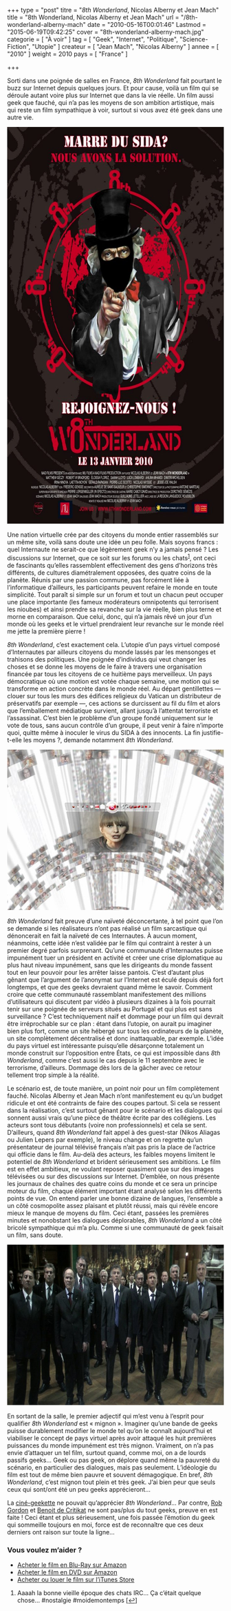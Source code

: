 +++
type = "post"
titre = "*8th Wonderland*, Nicolas Alberny et Jean Mach"
title = "8th Wonderland, Nicolas Alberny et Jean Mach"
url = "/8th-wonderland-alberny-mach"
date = "2010-05-16T00:01:46"
Lastmod = "2015-06-19T09:42:25"
cover = "8th-wonderland-alberny-mach.jpg"
categorie = [ "À voir" ]
tag = [ "Geek", "Internet", "Politique", "Science-Fiction", "Utopie" ]
createur = [ "Jean Mach", "Nicolas Alberny" ]
annee = [ "2010" ]
weight = 2010
pays = [ "France" ]

+++

<p>Sorti dans une poignée de salles en France, <em>8th Wonderland</em> fait pourtant le buzz sur Internet depuis quelques jours. Et pour cause, voilà un film qui se déroule autant voire plus sur Internet que dans la vie réelle. Un film aussi geek que fauché, qui n&rsquo;a pas les moyens de son ambition artistique, mais qui reste un film sympathique à voir, surtout si vous avez été geek dans une autre vie.</p>

<a href="http://www.allocine.fr/film/fichefilm_gen_cfilm=115621.html" target="_blank"><img class="aligncenter" src="8th-wonderland.jpg" border="0" alt="8th-wonderland.jpg" width="690" height="920" /></a>

<p>Une nation virtuelle crée par des citoyens du monde entier rassemblés sur un même site, voilà sans doute une idée un peu folle. Mais soyons francs : quel Internaute ne serait-ce que légèrement geek n&rsquo;y a jamais pensé ? Les discussions sur Internet, que ce soit sur les forums ou les chats<sup><a href="#footnote_0_3350" id="identifier_0_3350" class="footnote-link footnote-identifier-link" title="Aaaah la bonne vieille &eacute;poque des chats IRC&hellip; &Ccedil;a c&rsquo;&eacute;tait quelque chose&hellip; #nostalgie #moidemontemps">1</a></sup>, ont ceci de fascinants qu&rsquo;elles rassemblent effectivement des gens d&rsquo;horizons très différents, de cultures diamétralement opposées, des quatre coins de la planète. Réunis par une passion commune, pas forcément liée à l&rsquo;informatique d&rsquo;ailleurs, les participants peuvent refaire le monde en toute simplicité. Tout paraît si simple sur un forum et tout un chacun peut occuper une place importante (les fameux modérateurs omnipotents qui terrorisent les nioubes) et ainsi prendre sa revanche sur la vie réelle, bien plus terne et morne en comparaison. Que celui, donc, qui n&rsquo;a jamais rêvé un jour d&rsquo;un monde où les geeks et le virtuel prendraient leur revanche sur le monde réel me jette la première pierre !</p>
<p><em>8th Wonderland</em>, c&rsquo;est exactement cela. L&rsquo;utopie d&rsquo;un pays virtuel composé d&rsquo;Internautes par ailleurs citoyens du monde lassés par les mensonges et trahisons des politiques. Une poignée d&rsquo;individus qui veut changer les choses et se donne les moyens de le faire à travers une organisation financée par tous les citoyens de ce huitième pays merveilleux. Un pays démocratique où une motion est votée chaque semaine, une motion qui se transforme en action concrète dans le monde réel. Au départ gentillettes — clouer sur tous les murs des édifices religieux du Vatican un distributeur de préservatifs par exemple —, ces actions se durcissent au fil du film et alors que l&rsquo;emballement médiatique survient, allant jusqu&rsquo;à l&rsquo;attentat terroriste et l&rsquo;assassinat. C&rsquo;est bien le problème d&rsquo;un groupe fondé uniquement sur le vote de tous, sans aucun contrôle d&rsquo;un groupe, il peut venir à faire n&rsquo;importe quoi, quitte même à inoculer le virus du SIDA à des innocents. La fin justifie-t-elle les moyens ?, demande notamment <em>8th Wonderland</em>.</p>
<img class="aligncenter" src="8th-wonderland-website.jpg" border="0" alt="8th-wonderland-website.jpg" width="690" height="372" />

<p><em>8th Wonderland</em> fait preuve d&rsquo;une naïveté déconcertante, à tel point que l&rsquo;on se demande si les réalisateurs n&rsquo;ont pas réalisé un film sarcastique qui dénoncerait en fait la naïveté de ces Internautes. À aucun moment, néanmoins, cette idée n&rsquo;est validée par le film qui contraint à rester à un premier degré parfois surprenant. Qu&rsquo;une communauté d&rsquo;Internautes puisse impunément tuer un président en activité et créer une crise diplomatique au plus haut niveau impunément, sans que les dirigeants du monde fassent tout en leur pouvoir pour les arrêter laisse pantois. C&rsquo;est d&rsquo;autant plus gênant que l&rsquo;argument de l&rsquo;anonymat sur l&rsquo;Internet est éculé depuis déjà fort longtemps, et que des geeks devraient quand même le savoir. Comment croire que cette communauté rassemblant manifestement des millions d&rsquo;utilisateurs qui discutent par vidéo à plusieurs dizaines à la fois pourrait tenir sur une poignée de serveurs situés au Portugal et qui plus est sans surveillance ? C&rsquo;est techniquement naïf et dommage pour un film qui devrait être irréprochable sur ce plan : étant dans l&rsquo;utopie, on aurait pu imaginer bien plus fort, comme un site hébergé sur tous les ordinateurs de la planète, un site complètement décentralisé et donc inattaquable, par exemple. L&rsquo;idée du pays virtuel est intéressante puisqu&rsquo;elle désarçonne totalement un monde construit sur l&rsquo;opposition entre États, ce qui est impossible dans <em>8th Wonderland</em>, comme c&rsquo;est aussi le cas depuis le 11 septembre avec le terrorisme, d&rsquo;ailleurs. Dommage dès lors de la gâcher avec ce retour tellement trop simple à la réalité.</p>
<p>Le scénario est, de toute manière, un point noir pour un film complètement fauché. Nicolas Alberny et Jean Mach n&rsquo;ont manifestement eu qu&rsquo;un budget ridicule et ont été contraints de faire des coupes partout. Si cela se ressent dans la réalisation, c&rsquo;est surtout gênant pour le scénario et les dialogues qui sonnent aussi vrais qu&rsquo;une pièce de théâtre écrite par des collégiens. Les acteurs sont tous débutants (voire non professionnels) et cela se sent. D&rsquo;ailleurs, quand <em>8th Wonderland</em> fait appel à des guest-star (Nikos Aliagas ou Julien Lepers par exemple), le niveau change et on regrette qu&rsquo;un présentateur de journal télévisé français n&rsquo;ait pas pris la place de l&rsquo;actrice qui officie dans le film. Au-delà des acteurs, les faibles moyens limitent le potentiel de <em>8th Wonderland</em> et brident sérieusement ses ambitions. Le film est en effet ambitieux, ne voulant reposer quasiment que sur des images télévisées ou sur des discussions sur Internet. D&rsquo;emblée, on nous présente les journaux de chaînes des quatre coins du monde et ce sera un principe moteur du film, chaque élément important étant analysé selon les différents points de vue. On entend parler une bonne dizaine de langues, l&rsquo;ensemble a un côté cosmopolite assez plaisant et plutôt réussi, mais qui révèle encore mieux le manque de moyens du film. Ceci étant, passées les premières minutes et nonobstant les dialogues déplorables, <em>8th Wonderland</em> a un côté bricolé sympathique qui m&rsquo;a plu. Comme si une communauté de geek faisait un film, sans doute.</p>
<div style="text-align: center;"><img class="aligncenter" src="8th-wonderland-g8.jpg" border="0" alt="8th-wonderland-g8.jpg" width="690" height="372" /></div>
<p>En sortant de la salle, le premier adjectif qui m&rsquo;est venu à l&rsquo;esprit pour qualifier <em>8th Wonderland</em> est &laquo;&nbsp;mignon&nbsp;&raquo;. Imaginer qu&rsquo;une bande de geeks puisse durablement modifier le monde tel qu&rsquo;on le connaît aujourd&rsquo;hui et viabiliser le concept de pays virtuel après avoir attaqué les huit premières puissances du monde impunément est très mignon. Vraiment, on n&rsquo;a pas envie d&rsquo;attaquer un tel film, surtout quand, comme moi, on a de lourds passifs geeks… Geek ou pas geek, on déplore quand même la pauvreté du scénario, en particulier des dialogues, mais pas seulement. L&rsquo;idéologie du film est tout de même bien pauvre et souvent démagogique. En bref, <em>8th Wonderland</em>, c&rsquo;est mignon tout plein et très geek. J&rsquo;ai bien peur que seuls ceux qui sont/ont été un peu geeks apprécieront…</p>
<p>La <a href="http://nivrae.fr/2010/05/13/critique-cinema-8th-wonderland/">ciné-geekette</a> ne pouvait qu&rsquo;apprécier <em>8th Wonderland</em>… Par contre, <a href="http://www.toujoursraison.com/2010/05/8th-wonderland.html">Rob Gordon</a> et <a href="http://www.critikat.com/8th-Wonderland.html">Benoit de Critikat</a> ne sont pas/plus du tout geeks, preuve en est faite ! Ceci étant et plus sérieusement, une fois passée l&rsquo;émotion du geek qui sommeille toujours en moi, force est de reconnaître que ces deux derniers ont raison sur toute la ligne…</p>
<div class="amazon">
<h3>Vous voulez m&rsquo;aider ?</h3>
<ul>
<li><a href="http://www.amazon.fr/gp/product/B005LY3VGU/ref=as_li_ss_tl?ie=UTF8&tag=leblogdenic07-21&linkCode=as2&camp=1642&creative=19458&creativeASIN=B005LY3VGU">Acheter le film en Blu-Ray sur Amazon</a></li>
<li><a href="http://www.amazon.fr/gp/product/B005LY3W0K/ref=as_li_ss_tl?ie=UTF8&tag=leblogdenic07-21&linkCode=as2&camp=1642&creative=19458&creativeASIN=B005LY3W0K">Acheter le film en DVD sur Amazon</a></li>
<li><a href="http://itunes.apple.com/fr/movie/8th-wonderland/id471773220">Acheter ou louer le film sur l&rsquo;iTunes Store</a></li>
</ul>
</div>
<ol class="footnotes"><li id="footnote_0_3350" class="footnote">Aaaah la bonne vieille époque des chats IRC… Ça c&rsquo;était quelque chose&#8230; #nostalgie #moidemontemps [<a href="#identifier_0_3350" class="footnote-link footnote-back-link">&#8617;</a>]</li></ol>
